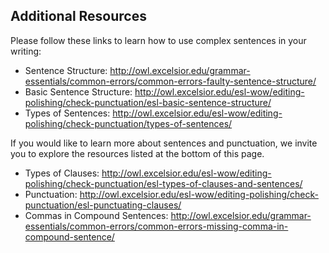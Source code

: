 ## Additional Resources ##

Please follow these links to learn how to use complex sentences in your writing:

* Sentence Structure: http://owl.excelsior.edu/grammar-essentials/common-errors/common-errors-faulty-sentence-structure/
* Basic Sentence Structure: http://owl.excelsior.edu/esl-wow/editing-polishing/check-punctuation/esl-basic-sentence-structure/
* Types of Sentences: http://owl.excelsior.edu/esl-wow/editing-polishing/check-punctuation/types-of-sentences/

If you would like to learn more about sentences and punctuation, we invite you to explore the resources listed at the bottom of this page.

* Types of Clauses: http://owl.excelsior.edu/esl-wow/editing-polishing/check-punctuation/esl-types-of-clauses-and-sentences/
* Punctuation: http://owl.excelsior.edu/esl-wow/editing-polishing/check-punctuation/esl-punctuating-clauses/
* Commas in Compound Sentences: http://owl.excelsior.edu/grammar-essentials/common-errors/common-errors-missing-comma-in-compound-sentence/
